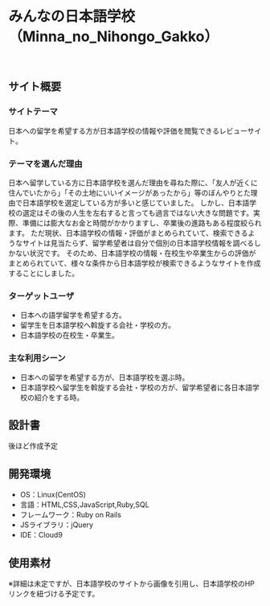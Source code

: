 # みんなの日本語学校（Minna_no_Nihongo_Gakko）
​
## サイト概要
### サイトテーマ
日本への留学を希望する方が日本語学校の情報や評価を閲覧できるレビューサイト。
​
### テーマを選んだ理由
日本へ留学している方に日本語学校を選んだ理由を尋ねた際に、「友人が近くに住んでいたから」「その土地にいいイメージがあったから」等のぼんやりとた理由で日本語学校を選定している方が多いと感じていました。
しかし、日本語学校の選定はその後の人生を左右すると言っても過言ではない大きな問題です。実際、準備には膨大なお金と時間がかかりますし、卒業後の進路もある程度絞られます。
ただ現状、日本語学校の情報・評価がまとめられていて、検索できるようなサイトは見当たらず、留学希望者は自分で個別の日本語学校情報を調べるしかない状況です。
そのため、日本語学校の情報・在校生や卒業生からの評価がまとめられていて、様々な条件から日本語学校が検索できるようなサイトを作成することにしました。
​
### ターゲットユーザ
- 日本への語学留学を希望する方。
- 留学生を日本語学校へ斡旋する会社・学校の方。
- 日本語学校の在校生・卒業生。
​
### 主な利用シーン
- 日本への留学を希望する方が、日本語学校を選ぶ時。
- 日本語学校へ留学生を斡旋する会社・学校の方が、留学希望者に各日本語学校の紹介をする時。
​
## 設計書
後ほど作成予定
​
## 開発環境
- OS：Linux(CentOS)
- 言語：HTML,CSS,JavaScript,Ruby,SQL
- フレームワーク：Ruby on Rails
- JSライブラリ：jQuery
- IDE：Cloud9
​
## 使用素材
※詳細は未定ですが、日本語学校のサイトから画像を引用し、日本語学校のHPリンクを紐づける予定です。
